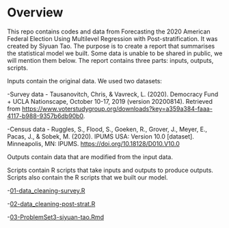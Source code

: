 # Overview
This repo contains codes and data from Forecasting the 2020 American Federal Election Using Multilevel Regression with Post-stratification. It was created by Siyuan Tao. The purpose is to create a report that summarises the statistical model we built. Some data is unable to be shared in public, we will mention them below. The report contains three parts: inputs, outputs, scripts.

Inputs contain the original data. We used two datasets:

-Survey data - Tausanovitch, Chris, & Vavreck, L. (2020). Democracy Fund + UCLA Nationscape, October 10-17, 2019 (version 20200814). Retrieved from https://www.voterstudygroup.org/downloads?key=a359a384-faaa-4117-b988-9357b6db90b0.

-Census data - Ruggles, S., Flood, S., Goeken, R., Grover, J., Meyer, E., Pacas, J., & Sobek, M. (2020). IPUMS USA: Version 10.0 [dataset]. Minneapolis, MN: IPUMS. https://doi.org/10.18128/D010.V10.0
  
Outputs contain data that are modified from the input data.

Scripts contain R scripts that take inputs and outputs to produce outputs. Scripts also contain the R scripts that we built our model.

-[01-data_cleaning-survey.R](https://github.com/SiyuanTao824/STA304-PS3/blob/main/scripts/01-data_cleaning-survey.R)

-[02-data_cleaning-post-strat.R](https://github.com/SiyuanTao824/STA304-PS3/blob/main/scripts/02-data_cleaning-post-strat.R)

-[03-ProblemSet3-siyuan-tao.Rmd](https://github.com/SiyuanTao824/STA304-PS3/blob/main/scripts/03-ProblemSet3-siyuan-tao.Rmd)
